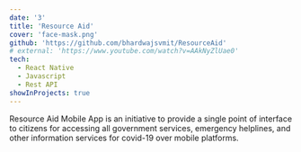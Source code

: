 ```yaml
---
date: '3'
title: 'Resource Aid'
cover: 'face-mask.png'
github: 'https://github.com/bhardwajsvmit/ResourceAid'
# external: 'https://www.youtube.com/watch?v=AAkNyZlUae0'
tech:
  - React Native
  - Javascript
  - Rest API
showInProjects: true
---
```


Resource Aid Mobile App is an initiative to provide a single point of interface to citizens for accessing all government services, emergency helplines, and other information services for covid-19 over mobile platforms.

